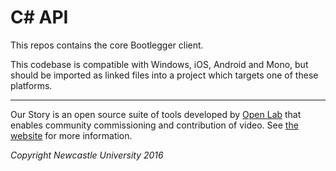# C# API

This repos contains the core Bootlegger client.

This codebase is compatible with Windows, iOS, Android and Mono, but should be imported as linked files into a project which targets one of these platforms.

---

Our Story is an open source suite of tools developed by [Open Lab](http://openlab.ncl.ac.uk) that enables community commissioning and contribution of video. See [the website]( https://guide.ourstory.video) for more information.

*Copyright Newcastle University 2016*